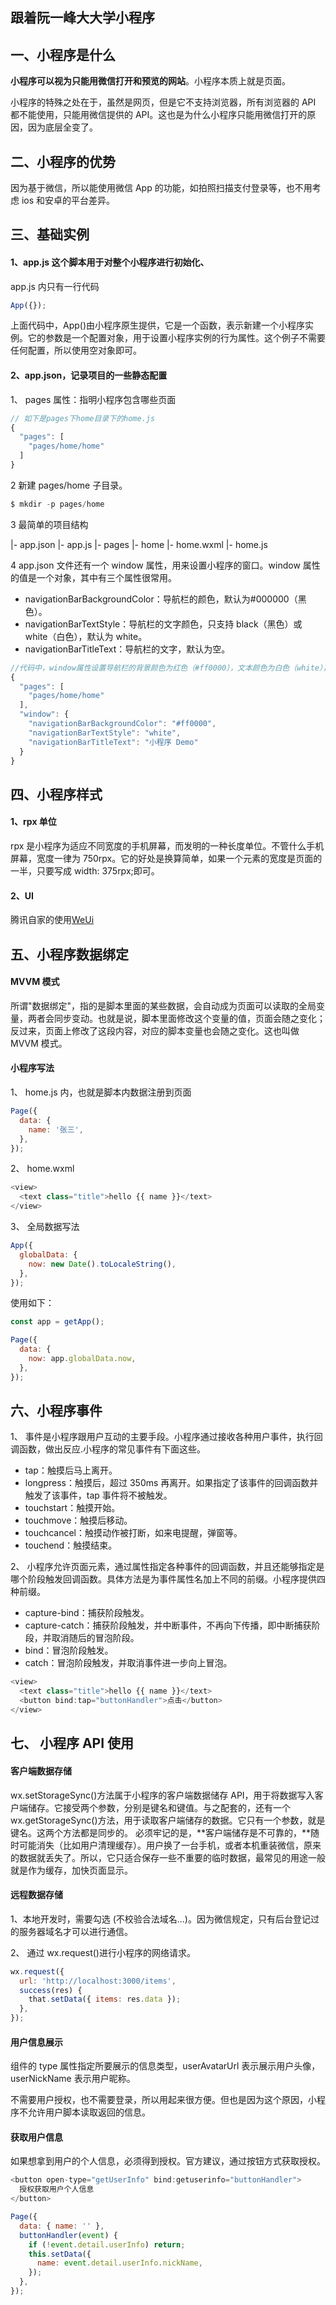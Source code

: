 ## 跟着阮一峰大大学小程序

## 一、小程序是什么

**小程序可以视为只能用微信打开和预览的网站**。小程序本质上就是页面。

小程序的特殊之处在于，虽然是网页，但是它不支持浏览器，所有浏览器的 API 都不能使用，只能用微信提供的 API。这也是为什么小程序只能用微信打开的原因，因为底层全变了。

## 二、小程序的优势

因为基于微信，所以能使用微信 App 的功能，如拍照扫描支付登录等，也不用考虑 ios 和安卓的平台差异。

## 三、基础实例

#### 1、app.js 这个脚本用于对整个小程序进行初始化、

app.js 内只有一行代码

```js
App({});
```

上面代码中，App()由小程序原生提供，它是一个函数，表示新建一个小程序实例。它的参数是一个配置对象，用于设置小程序实例的行为属性。这个例子不需要任何配置，所以使用空对象即可。

#### 2、app.json，记录项目的一些静态配置

1、 pages 属性：指明小程序包含哪些页面

```js
// 如下是pages下home目录下的home.js
{
  "pages": [
    "pages/home/home"
  ]
}
```

2 新建 pages/home 子目录。

```js
$ mkdir -p pages/home
```

3 最简单的项目结构

|- app.json
|- app.js
|- pages
|- home
|- home.wxml
|- home.js

4 app.json 文件还有一个 window 属性，用来设置小程序的窗口。window 属性的值是一个对象，其中有三个属性很常用。

- navigationBarBackgroundColor：导航栏的颜色，默认为#000000（黑色）。
- navigationBarTextStyle：导航栏的文字颜色，只支持 black（黑色）或 white（白色），默认为 white。
- navigationBarTitleText：导航栏的文字，默认为空。

```js
//代码中，window属性设置导航栏的背景颜色为红色（#ff0000），文本颜色为白色（white），标题文字为"小程序 Demo"。
{
  "pages": [
    "pages/home/home"
  ],
  "window": {
    "navigationBarBackgroundColor": "#ff0000",
    "navigationBarTextStyle": "white",
    "navigationBarTitleText": "小程序 Demo"
  }
}
```

## 四、小程序样式

#### 1、rpx 单位

rpx 是小程序为适应不同宽度的手机屏幕，而发明的一种长度单位。不管什么手机屏幕，宽度一律为 750rpx。它的好处是换算简单，如果一个元素的宽度是页面的一半，只要写成 width: 375rpx;即可。

#### 2、UI

腾讯自家的使用[WeUi](https://github.com/Tencent/weui)

## 五、小程序数据绑定

#### MVVM 模式

所谓"数据绑定"，指的是脚本里面的某些数据，会自动成为页面可以读取的全局变量，两者会同步变动。也就是说，脚本里面修改这个变量的值，页面会随之变化；反过来，页面上修改了这段内容，对应的脚本变量也会随之变化。这也叫做 MVVM 模式。

#### 小程序写法

1、 home.js 内，也就是脚本内数据注册到页面

```js
Page({
  data: {
    name: '张三',
  },
});
```

2、 home.wxml

```js
<view>
  <text class="title">hello {{ name }}</text>
</view>
```

3、 全局数据写法

```js
App({
  globalData: {
    now: new Date().toLocaleString(),
  },
});
```

使用如下：

```js
const app = getApp();

Page({
  data: {
    now: app.globalData.now,
  },
});
```

## 六、小程序事件

1、 事件是小程序跟用户互动的主要手段。小程序通过接收各种用户事件，执行回调函数，做出反应.小程序的常见事件有下面这些。

- tap：触摸后马上离开。
- longpress：触摸后，超过 350ms 再离开。如果指定了该事件的回调函数并触发了该事件，tap 事件将不被触发。
- touchstart：触摸开始。
- touchmove：触摸后移动。
- touchcancel：触摸动作被打断，如来电提醒，弹窗等。
- touchend：触摸结束。

2、 小程序允许页面元素，通过属性指定各种事件的回调函数，并且还能够指定是哪个阶段触发回调函数。具体方法是为事件属性名加上不同的前缀。小程序提供四种前缀。

- capture-bind：捕获阶段触发。
- capture-catch：捕获阶段触发，并中断事件，不再向下传播，即中断捕获阶段，并取消随后的冒泡阶段。
- bind：冒泡阶段触发。
- catch：冒泡阶段触发，并取消事件进一步向上冒泡。

```js
<view>
  <text class="title">hello {{ name }}</text>
  <button bind:tap="buttonHandler">点击</button>
</view>
```

## 七、 小程序 API 使用

#### 客户端数据存储

wx.setStorageSync()方法属于小程序的客户端数据储存 API，用于将数据写入客户端储存。它接受两个参数，分别是键名和键值。与之配套的，还有一个 wx.getStorageSync()方法，用于读取客户端储存的数据。它只有一个参数，就是键名。这两个方法都是同步的。
必须牢记的是，**客户端储存是不可靠的，**随时可能消失（比如用户清理缓存）。用户换了一台手机，或者本机重装微信，原来的数据就丢失了。所以，它只适合保存一些不重要的临时数据，最常见的用途一般就是作为缓存，加快页面显示。

#### 远程数据存储

1、本地开发时，需要勾选 (不校验合法域名...)。因为微信规定，只有后台登记过的服务器域名才可以进行通信。

2、 通过 wx.request()进行小程序的网络请求。

```js
wx.request({
  url: 'http://localhost:3000/items',
  success(res) {
    that.setData({ items: res.data });
  },
});
```

#### 用户信息展示

<open-data />组件的 type 属性指定所要展示的信息类型，userAvatarUrl 表示展示用户头像，userNickName 表示用户昵称。

<open-data />不需要用户授权，也不需要登录，所以用起来很方便。但也是因为这个原因，小程序不允许用户脚本读取<open-data />返回的信息。

#### 获取用户信息

如果想拿到用户的个人信息，必须得到授权。官方建议，通过按钮方式获取授权。

```js
<button open-type="getUserInfo" bind:getuserinfo="buttonHandler">
  授权获取用户个人信息
</button>
```

```js
Page({
  data: { name: '' },
  buttonHandler(event) {
    if (!event.detail.userInfo) return;
    this.setData({
      name: event.detail.userInfo.nickName,
    });
  },
});
```

